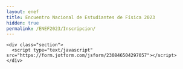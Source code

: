 ```yaml
---
layout: enef
title: Encuentro Nacional de Estudiantes de Física 2023
hidden: true
permalink: /ENEF2023/Inscripcion/
---
```


<div class="no-pad-top" id="index-page">
  <div class="container">
  
    <div class="section">
      <script type="text/javascript" src="https://form.jotform.com/jsform/230846504297057"></script>
    </div>
    
  </div>
</div>
